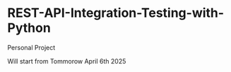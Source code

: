 # REST-API-Integration-Testing-with-Python
Personal Project

Will start from Tommorow April 6th 2025